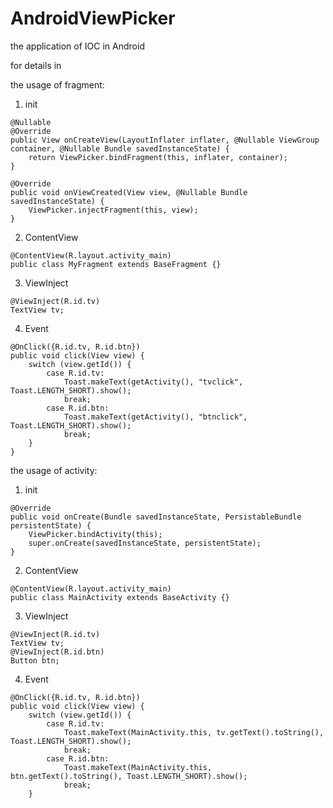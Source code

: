# AndroidViewPicker
the application of IOC in Android

for details in 

the usage of fragment:
  1. init
  
    @Nullable
    @Override
    public View onCreateView(LayoutInflater inflater, @Nullable ViewGroup container, @Nullable Bundle savedInstanceState) {
        return ViewPicker.bindFragment(this, inflater, container);
    }

    @Override
    public void onViewCreated(View view, @Nullable Bundle savedInstanceState) {
        ViewPicker.injectFragment(this, view);
    }
    
  2. ContentView
  
    @ContentView(R.layout.activity_main)
    public class MyFragment extends BaseFragment {}
    
  3. ViewInject
  
    @ViewInject(R.id.tv)
    TextView tv;
    
  4. Event
  
    @OnClick({R.id.tv, R.id.btn})
    public void click(View view) {
        switch (view.getId()) {
            case R.id.tv:
                Toast.makeText(getActivity(), "tvclick", Toast.LENGTH_SHORT).show();
                break;
            case R.id.btn:
                Toast.makeText(getActivity(), "btnclick", Toast.LENGTH_SHORT).show();
                break;
        }
    }
    
the usage of activity:

  1. init
  
    @Override
    public void onCreate(Bundle savedInstanceState, PersistableBundle persistentState) {
        ViewPicker.bindActivity(this);
        super.onCreate(savedInstanceState, persistentState);
    }
    
  2. ContentView
  
    @ContentView(R.layout.activity_main)
    public class MainActivity extends BaseActivity {}
    
  3. ViewInject
  
    @ViewInject(R.id.tv)
    TextView tv;
    @ViewInject(R.id.btn)
    Button btn;
    
  4. Event
  
    @OnClick({R.id.tv, R.id.btn})
    public void click(View view) {
        switch (view.getId()) {
            case R.id.tv:
                Toast.makeText(MainActivity.this, tv.getText().toString(), Toast.LENGTH_SHORT).show();
                break;
            case R.id.btn:
                Toast.makeText(MainActivity.this, btn.getText().toString(), Toast.LENGTH_SHORT).show();
                break;
        }

